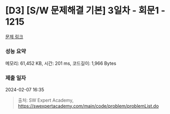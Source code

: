 # [D3] [S/W 문제해결 기본] 3일차 - 회문1 - 1215 

[문제 링크](https://swexpertacademy.com/main/code/problem/problemDetail.do?contestProbId=AV14QpAaAAwCFAYi) 

### 성능 요약

메모리: 61,452 KB, 시간: 201 ms, 코드길이: 1,966 Bytes

### 제출 일자

2024-02-07 16:35



> 출처: SW Expert Academy, https://swexpertacademy.com/main/code/problem/problemList.do